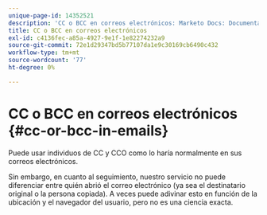 ```yaml
---
unique-page-id: 14352521
description: 'CC o BCC en correos electrónicos: Marketo Docs: Documentación del producto'
title: CC o BCC en correos electrónicos
exl-id: c4136fec-a85a-4927-9e1f-1e82274232a9
source-git-commit: 72e1d29347bd5b77107da1e9c30169cb6490c432
workflow-type: tm+mt
source-wordcount: '77'
ht-degree: 0%

---
```


# CC o BCC en correos electrónicos {#cc-or-bcc-in-emails}

Puede usar individuos de CC y CCO como lo haría normalmente en sus correos electrónicos.

Sin embargo, en cuanto al seguimiento, nuestro servicio no puede diferenciar entre quién abrió el correo electrónico (ya sea el destinatario original o la persona copiada). A veces puede adivinar esto en función de la ubicación y el navegador del usuario, pero no es una ciencia exacta.
